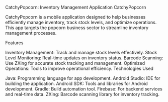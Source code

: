 CatchyPopcorn: Inventory Management Application
CatchyPopcorn

CatchyPopcorn is a mobile application designed to help businesses efficiently manage inventory, track stock levels, and optimize operations. This app targets the popcorn business sector to streamline inventory management processes.

Features

Inventory Management: Track and manage stock levels effectively.
Stock Level Monitoring: Real-time updates on inventory status.
Barcode Scanning: Use ZXing for accurate stock tracking and management.
Optimized Operations: Tools to improve operational efficiency.
Technologies Used

Java: Programming language for app development.
Android Studio: IDE for building the application.
Android SDK: Tools and libraries for Android development.
Gradle: Build automation tool.
Firebase: For backend services and real-time data.
ZXing: Barcode scanning library for inventory tracking.
